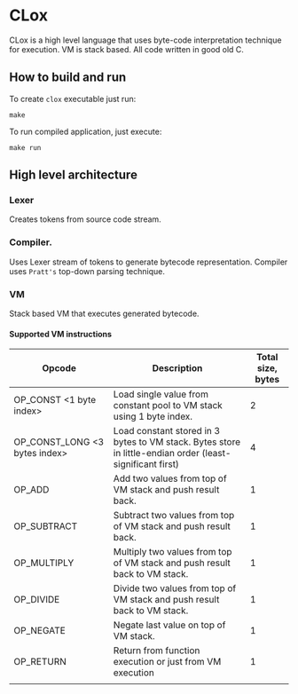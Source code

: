 # CLox
CLox is a high level language that uses byte-code interpretation technique for execution. VM is stack based. All code written in good old C.

## How to build and run
To create `clox` executable just run:
```
make 
```
To run compiled application, just execute:
```
make run
```

## High level architecture

### Lexer
Creates tokens from source code stream.

### Compiler.
Uses Lexer stream of tokens to generate bytecode representation. Compiler uses `Pratt's` top-down parsing technique.

### VM
Stack based VM that executes generated bytecode.

#### Supported VM instructions

| Opcode                        | Description                                                                                               | Total size, bytes |
|-------------------------------|-----------------------------------------------------------------------------------------------------------|-------------------|
| OP_CONST <1 byte index>       | Load single value from constant pool to VM stack  using 1 byte index.                                     | 2                 |
| OP_CONST_LONG <3 bytes index> | Load constant stored in 3 bytes to VM stack. Bytes store in little-endian order (least-significant first) | 4                 |
| OP_ADD                        | Add two values from top of VM stack and push result back.                                                 | 1                 |
| OP_SUBTRACT                   | Subtract two values from top of VM stack and push result back.                                            | 1                 |
| OP_MULTIPLY                   | Multiply two values from top of VM stack and push result back to VM stack.                                | 1                 |
| OP_DIVIDE                     | Divide two values from top of VM stack and push result back to VM stack.                                  | 1                 |
 | OP_NEGATE                     | Negate last value on top of VM stack.                                                                     | 1                 |
| OP_RETURN                     | Return from function execution or just from VM execution                                                  | 1                 |
|                               |                                                                                                           |                   |
